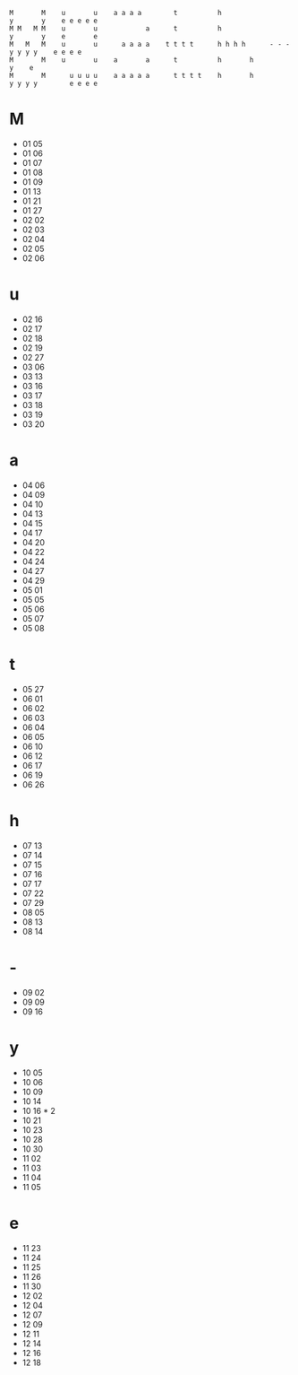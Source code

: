 ```
M       M    u       u    a a a a        t          h                     y       y    e e e e e
M M   M M    u       u            a      t          h                     y       y    e       e
M   M   M    u       u      a a a a    t t t t      h h h h      - - -      y y y y    e e e e  
M       M    u       u    a       a      t          h       h                     y    e        
M       M      u u u u    a a a a a      t t t t    h       h             y y y y        e e e e
```
# M
- 01 05
- 01 06
- 01 07
- 01 08
- 01 09
- 01 13
- 01 21
- 01 27
- 02 02
- 02 03
- 02 04
- 02 05
- 02 06

# u
- 02 16
- 02 17
- 02 18
- 02 19
- 02 27
- 03 06
- 03 13
- 03 16
- 03 17
- 03 18
- 03 19
- 03 20

# a
- 04 06
- 04 09
- 04 10
- 04 13
- 04 15
- 04 17
- 04 20
- 04 22
- 04 24
- 04 27
- 04 29
- 05 01
- 05 05
- 05 06
- 05 07
- 05 08

# t
- 05 27
- 06 01
- 06 02
- 06 03
- 06 04
- 06 05
- 06 10
- 06 12
- 06 17
- 06 19
- 06 26

# h
- 07 13
- 07 14
- 07 15
- 07 16
- 07 17
- 07 22
- 07 29
- 08 05
- 08 13
- 08 14

# -
- 09 02
- 09 09
- 09 16

# y
- 10 05
- 10 06
- 10 09
- 10 14
- 10 16 * 2
- 10 21
- 10 23
- 10 28
- 10 30
- 11 02
- 11 03
- 11 04
- 11 05

# e
- 11 23
- 11 24
- 11 25
- 11 26
- 11 30
- 12 02
- 12 04
- 12 07
- 12 09
- 12 11
- 12 14
- 12 16
- 12 18
